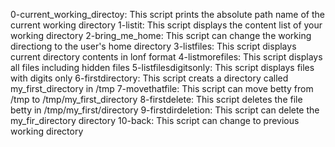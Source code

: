 0-current_working_directoy: This script prints the absolute path name of the current working directory
1-listit: This script displays the content list of your working directory
2-bring_me_home: This script can change the working directiong to the user's home directory
3-listfiles: This script displays current directory contents in lonf format
4-listmorefiles: This script displays all files including hidden files
5-listfilesdigitsonly: This script displays files with digits only
6-firstdirectory: This script creats a directory called my_first_directory in /tmp
7-movethatfile: This script can move betty from /tmp to /tmp/my_first_directory
8-firstdelete: This script deletes the file betty in /tmp/my_first/directory
9-firstdirdeletion: This script can delete the my_fir_directory directory
10-back: This script can change to previous working directory
